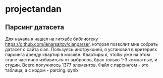 # projectandan
## Парсинг датасета
Для начала я нашел на гитхабе библиотеку https://github.com/lenarsaitov/cianparser, которая позволит мне собрать датасет с сайта cian. Пользуясь инструкцией, я установил в критериях парсинга аренду квартир в москве. Квартиры я, чтобы уже на этом этапе частично избавиться от выбросов, брал только 1-3 комнатные, и студии. Всего получилось 1377 элементов. Файл с парсингом - это таблица, а с кодом - parcing.ipynb
